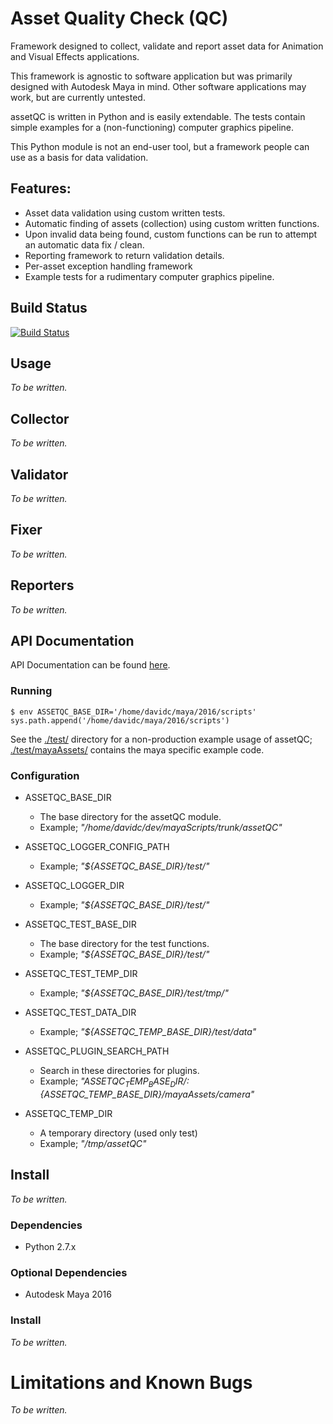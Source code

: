 # Asset Quality Check (QC)

Framework designed to collect, validate and report asset data for Animation and Visual Effects applications.

This framework is agnostic to software application but was primarily designed with Autodesk Maya in mind. Other software applications may work, but are currently untested.

assetQC is written in Python and is easily extendable. The tests contain simple examples for a (non-functioning) computer graphics pipeline.

This Python module is not an end-user tool, but a framework people can use as a basis for data validation.

## Features:

- Asset data validation using custom written tests.
- Automatic finding of assets (collection) using custom written functions.
- Upon invalid data being found, custom functions can be run to attempt an automatic data fix / clean. 
- Reporting framework to return validation details.
- Per-asset exception handling framework
- Example tests for a rudimentary computer graphics pipeline.

## Build Status 

[![Build Status](https://travis-ci.org/david-cattermole/assetQC.svg?branch=master)](https://travis-ci.org/david-cattermole/assetQC)

## Usage

_To be written._

## Collector

_To be written._

## Validator

_To be written._

## Fixer

_To be written._

## Reporters

_To be written._

## API Documentation

API Documentation can be found [here](https://david-cattermole.github.io/assetQC/html/index.html).

### Running

`
$ env ASSETQC_BASE_DIR='/home/davidc/maya/2016/scripts'
sys.path.append('/home/davidc/maya/2016/scripts')
`

See the [./test/](https://github.com/david-cattermole/assetQC/tree/master/test/) directory for a non-production example usage of assetQC; [./test/mayaAssets/](https://github.com/david-cattermole/assetQC/tree/master/test/mayaAssets) contains the maya specific example code.

### Configuration

- ASSETQC_BASE_DIR
  - The base directory for the assetQC module.
  - Example; _"/home/davidc/dev/mayaScripts/trunk/assetQC"_
  
- ASSETQC_LOGGER_CONFIG_PATH
  - Example; _"${ASSETQC_BASE_DIR}/test/"_
  
- ASSETQC_LOGGER_DIR
  - Example; _"${ASSETQC_BASE_DIR}/test/"_
  
- ASSETQC_TEST_BASE_DIR
  - The base directory for the test functions.
  - Example; _"${ASSETQC_BASE_DIR}/test/"_
  
- ASSETQC_TEST_TEMP_DIR
  - Example; _"${ASSETQC_BASE_DIR}/test/tmp/"_
  
- ASSETQC_TEST_DATA_DIR
  - Example; _"${ASSETQC_TEMP_BASE_DIR}/test/data"_
  
- ASSETQC_PLUGIN_SEARCH_PATH
  - Search in these directories for plugins.
  - Example; _"${ASSETQC_TEMP_BASE_DIR}/:${ASSETQC_TEMP_BASE_DIR}/mayaAssets/camera"_
  
- ASSETQC_TEMP_DIR
  - A temporary directory (used only test)
  - Example; _"/tmp/assetQC"_

## Install

_To be written._

### Dependencies

- Python 2.7.x

### Optional Dependencies

- Autodesk Maya 2016

### Install

_To be written._

# Limitations and Known Bugs

_To be written._

